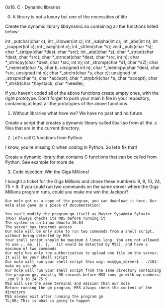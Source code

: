 0x18. C - Dynamic libraries

0. A library is not a luxury but one of the necessities of life

Create the dynamic library libdynamic.so containing all the functions listed below:

int _putchar(char c);
int _islower(int c);
int _isalpha(int c);
int _abs(int n);
int _isupper(int c);
int _isdigit(int c);
int _strlen(char *s);
void _puts(char *s);
char *_strcpy(char *dest, char *src);
int _atoi(char *s);
char *_strcat(char *dest, char *src);
char *_strncat(char *dest, char *src, int n);
char *_strncpy(char *dest, char *src, int n);
int _strcmp(char *s1, char *s2);
char *_memset(char *s, char b, unsigned int n);
char *_memcpy(char *dest, char *src, unsigned int n);
char *_strchr(char *s, char c);
unsigned int _strspn(char *s, char *accept);
char *_strpbrk(char *s, char *accept);
char *_strstr(char *haystack, char *needle);

If you haven’t coded all of the above functions create empty ones, with the right prototype.
Don’t forget to push your main.h file in your repository, containing at least all the prototypes of the above functions.

1. Without libraries what have we? We have no past and no future

Create a script that creates a dynamic library called liball.so from all the .c files that are in the current directory.

2. Let's call C functions from Python

I know, you’re missing C when coding in Python. So let’s fix that!

Create a dynamic library that contains C functions that can be called from Python. See example for more de

3. Code injection: Win the Giga Millions!

I bought a ticket for the Giga Millions and chose these numbers: 9, 8, 10, 24, 75 + 9. If you could run two commands on the same server where the Giga Millions program runs, could you make me win the Jackpot?

	Our mole got us a copy of the program, you can download it here. Our mole also gave us a piece of documentation:

	You can’t modify the program gm itself as Master Sysadmin Sylvain (MSS) always checks its MD5 before running it
	The system is an Linux Ubuntu 16.04
	The server has internet access
	Our mole will be only able to run two commands from a shell script, without being detected by MSS
	Your shell script should be maximum 3 lines long. You are not allowed to use ;, &&, ||, |, ` (it would be detected by MSS), and have a maximum of two commands
	Our mole has only the authorization to upload one file on the server. It will be your shell script
	Our mole will run your shell script this way: mss@gm_server$ . ./101-make_me_win.sh
	Our mole will run your shell script from the same directory containing the program gm, exactly 98 seconds before MSS runs gm with my numbers: ./gm 9 8 10 24 75 9
	MSS will use the same terminal and session than our mole
	Before running the gm program, MSS always check the content of the directory
	MSS always exit after running the program gm
	TL;DR; This is what is going to happen


